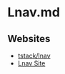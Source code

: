 # Lnav.md

## Websites

* [tstack/lnav](https://github.com/tstack/lnav)
* [Lnav Site](https://lnav.org/)
